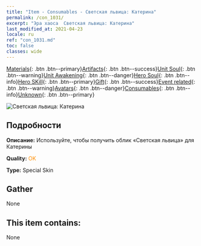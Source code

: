 ```yaml
---
title: "Item - Consumables - Светская львица: Катерина"
permalink: /con_1031/
excerpt: "Эра хаоса  Светская львица: Катерина"
last_modified_at: 2021-04-23
locale: ru
ref: "con_1031.md"
toc: false
classes: wide
---
```

 [Materials](/ItemsRU/){: .btn .btn--primary}[Artifacts](/ItemsRU/Artifacts/){: .btn .btn--success}[Unit Soul](/ItemsRU/UnitSoul/){: .btn .btn--warning}[Unit Awakening](/ItemsRU/UnitAwakening/){: .btn .btn--danger}[Hero Soul](/ItemsRU/HeroSoul/){: .btn .btn--info}[Hero SKill](/ItemsRU/HeroSkill/){: .btn .btn--primary}[Gift](/ItemsRU/Gift/){: .btn .btn--success}[Event related](/ItemsRU/Events/){: .btn .btn--warning}[Avatars](/ItemsRU/Avatars/){: .btn .btn--danger}[Consumables](/ItemsRU/Consumables/){: .btn .btn--info}[Unknown](/ItemsRU/Unknown/){: .btn .btn--primary}

 ![Светская львица: Катерина](/images/h/h_Catherine8.jpg)

## Подробности
 **Описание:** Используйте, чтобы получить облик «Светская львица» для Катерины

 **Quality:** <span style="color: #FF8C00">OK</span>

 **Type:** Special Skin

## Gather

  None

## This item contains:

  None


